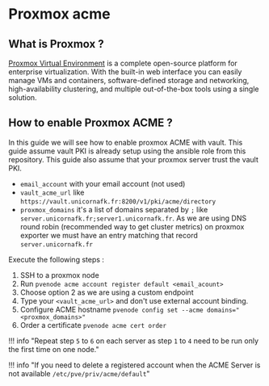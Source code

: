# Proxmox acme

## What is Proxmox ?

[Proxmox Virtual Environment](https://proxmox.com) is a complete open-source platform for enterprise virtualization. With the built-in web interface you can easily manage VMs and containers, software-defined storage and networking, high-availability clustering, and multiple out-of-the-box tools using a single solution.

## How to enable Proxmox ACME ?
In this guide we will see how to enable proxmox ACME with vault.
This guide assume vault PKI is already setup using the ansible role from this repository.
This guide also assume that your proxmox server trust the vault PKI.

- `email_account` with your email account (not used)
- `vault_acme_url` like `https://vault.unicornafk.fr:8200/v1/pki/acme/directory`
- `proxmox_domains` it's a list of domains separated by `;` like `server.unicornafk.fr;server1.unicornafk.fr`. As we are using DNS round robin (recommended way to get cluster metrics) on proxmox exporter we must have an entry matching that record `server.unicornafk.fr`

Execute the following steps :

1. SSH to a proxmox node
2. Run `pvenode acme account register default <email_acount>`
3. Choose option 2 as we are using a custom endpoint
4. Type your `<vault_acme_url>` and don't use external account binding.
5. Configure ACME hostname `pvenode config set --acme domains="<proxmox_domains>"`
6. Order a certificate `pvenode acme cert order`

!!! info "Repeat step `5` to `6` on each server as step `1` to `4` need to be run only the first time on one node."

!!! info "If you need to delete a registered account when the ACME Server is not available `/etc/pve/priv/acme/default`"
